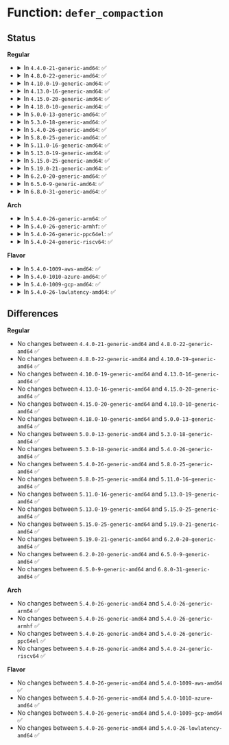 # Function: <code>defer_compaction</code>

## Status
<b>Regular</b>
<ul>
<li>
<details>
<summary>In <code>4.4.0-21-generic-amd64</code>: ✅</summary>

```c
void defer_compaction(struct zone * zone, int order)
```

```json
{
  "name": "defer_compaction",
  "collision_type": "Unique Global",
  "inline_type": "No",
  "funcs": [
    {
      "addr": 18446744071580643152,
      "name": "defer_compaction",
      "external": true,
      "loc": "mm/compaction.c:127",
      "file": "mm/compaction.c",
      "inline": "seen, unknown",
      "caller_inline": [],
      "caller_func": [
        "mm/compaction.c:try_to_compact_pages"
      ]
    }
  ],
  "symbols": [
    {
      "addr": 18446744071580643152,
      "name": "defer_compaction",
      "section": ".text",
      "bind": "STB_GLOBAL",
      "size": 154
    }
  ]
}
```
</details>
</li>
<li>
<details>
<summary>In <code>4.8.0-22-generic-amd64</code>: ✅</summary>

```c
void defer_compaction(struct zone * zone, int order)
```

```json
{
  "name": "defer_compaction",
  "collision_type": "Unique Global",
  "inline_type": "No",
  "funcs": [
    {
      "addr": 18446744071580748256,
      "name": "defer_compaction",
      "external": true,
      "loc": "mm/compaction.c:144",
      "file": "mm/compaction.c",
      "inline": "seen, unknown",
      "caller_inline": [],
      "caller_func": [
        "mm/compaction.c:kcompactd_do_work",
        "mm/compaction.c:try_to_compact_pages"
      ]
    }
  ],
  "symbols": [
    {
      "addr": 18446744071580748256,
      "name": "defer_compaction",
      "section": ".text",
      "bind": "STB_GLOBAL",
      "size": 147
    }
  ]
}
```
</details>
</li>
<li>
<details>
<summary>In <code>4.10.0-19-generic-amd64</code>: ✅</summary>

```c
void defer_compaction(struct zone * zone, int order)
```

```json
{
  "name": "defer_compaction",
  "collision_type": "Unique Global",
  "inline_type": "No",
  "funcs": [
    {
      "addr": 18446744071580813856,
      "name": "defer_compaction",
      "external": true,
      "loc": "mm/compaction.c:144",
      "file": "mm/compaction.c",
      "inline": "seen, unknown",
      "caller_inline": [],
      "caller_func": [
        "mm/compaction.c:kcompactd_do_work",
        "mm/compaction.c:try_to_compact_pages"
      ]
    }
  ],
  "symbols": [
    {
      "addr": 18446744071580813856,
      "name": "defer_compaction",
      "section": ".text",
      "bind": "STB_GLOBAL",
      "size": 147
    }
  ]
}
```
</details>
</li>
<li>
<details>
<summary>In <code>4.13.0-16-generic-amd64</code>: ✅</summary>

```c
void defer_compaction(struct zone * zone, int order)
```

```json
{
  "name": "defer_compaction",
  "collision_type": "Unique Global",
  "inline_type": "No",
  "funcs": [
    {
      "addr": 18446744071580854048,
      "name": "defer_compaction",
      "external": true,
      "loc": "mm/compaction.c:140",
      "file": "mm/compaction.c",
      "inline": "seen, unknown",
      "caller_inline": [],
      "caller_func": [
        "mm/compaction.c:kcompactd_do_work",
        "mm/compaction.c:try_to_compact_pages"
      ]
    }
  ],
  "symbols": [
    {
      "addr": 18446744071580854048,
      "name": "defer_compaction",
      "section": ".text",
      "bind": "STB_GLOBAL",
      "size": 150
    }
  ]
}
```
</details>
</li>
<li>
<details>
<summary>In <code>4.15.0-20-generic-amd64</code>: ✅</summary>

```c
void defer_compaction(struct zone * zone, int order)
```

```json
{
  "name": "defer_compaction",
  "collision_type": "Unique Global",
  "inline_type": "No",
  "funcs": [
    {
      "addr": 18446744071580945024,
      "name": "defer_compaction",
      "external": true,
      "loc": "mm/compaction.c:141",
      "file": "mm/compaction.c",
      "inline": "seen, unknown",
      "caller_inline": [],
      "caller_func": [
        "mm/compaction.c:kcompactd_do_work",
        "mm/compaction.c:try_to_compact_pages"
      ]
    }
  ],
  "symbols": [
    {
      "addr": 18446744071580945024,
      "name": "defer_compaction",
      "section": ".text",
      "bind": "STB_GLOBAL",
      "size": 157
    }
  ]
}
```
</details>
</li>
<li>
<details>
<summary>In <code>4.18.0-10-generic-amd64</code>: ✅</summary>

```c
void defer_compaction(struct zone * zone, int order)
```

```json
{
  "name": "defer_compaction",
  "collision_type": "Unique Global",
  "inline_type": "No",
  "funcs": [
    {
      "addr": 18446744071581081248,
      "name": "defer_compaction",
      "external": true,
      "loc": "mm/compaction.c:141",
      "file": "mm/compaction.c",
      "inline": "seen, unknown",
      "caller_inline": [],
      "caller_func": [
        "mm/compaction.c:kcompactd_do_work",
        "mm/compaction.c:try_to_compact_pages"
      ]
    }
  ],
  "symbols": [
    {
      "addr": 18446744071581081248,
      "name": "defer_compaction",
      "section": ".text",
      "bind": "STB_GLOBAL",
      "size": 157
    }
  ]
}
```
</details>
</li>
<li>
<details>
<summary>In <code>5.0.0-13-generic-amd64</code>: ✅</summary>

```c
void defer_compaction(struct zone * zone, int order)
```

```json
{
  "name": "defer_compaction",
  "collision_type": "Unique Global",
  "inline_type": "No",
  "funcs": [
    {
      "addr": 18446744071581159152,
      "name": "defer_compaction",
      "external": true,
      "loc": "mm/compaction.c:142",
      "file": "mm/compaction.c",
      "inline": "seen, unknown",
      "caller_inline": [],
      "caller_func": [
        "mm/compaction.c:kcompactd_do_work",
        "mm/compaction.c:try_to_compact_pages"
      ]
    }
  ],
  "symbols": [
    {
      "addr": 18446744071581159152,
      "name": "defer_compaction",
      "section": ".text",
      "bind": "STB_GLOBAL",
      "size": 157
    }
  ]
}
```
</details>
</li>
<li>
<details>
<summary>In <code>5.3.0-18-generic-amd64</code>: ✅</summary>

```c
void defer_compaction(struct zone * zone, int order)
```

```json
{
  "name": "defer_compaction",
  "collision_type": "Unique Global",
  "inline_type": "No",
  "funcs": [
    {
      "addr": 18446744071581228896,
      "name": "defer_compaction",
      "external": true,
      "loc": "mm/compaction.c:142",
      "file": "mm/compaction.c",
      "inline": "seen, unknown",
      "caller_inline": [],
      "caller_func": [
        "mm/compaction.c:kcompactd_do_work",
        "mm/compaction.c:try_to_compact_pages"
      ]
    }
  ],
  "symbols": [
    {
      "addr": 18446744071581228896,
      "name": "defer_compaction",
      "section": ".text",
      "bind": "STB_GLOBAL",
      "size": 156
    }
  ]
}
```
</details>
</li>
<li>
<details>
<summary>In <code>5.4.0-26-generic-amd64</code>: ✅</summary>

```c
void defer_compaction(struct zone * zone, int order)
```

```json
{
  "name": "defer_compaction",
  "collision_type": "Unique Global",
  "inline_type": "No",
  "funcs": [
    {
      "addr": 18446744071581287488,
      "name": "defer_compaction",
      "external": true,
      "loc": "mm/compaction.c:142",
      "file": "mm/compaction.c",
      "inline": "seen, unknown",
      "caller_inline": [],
      "caller_func": [
        "mm/compaction.c:kcompactd_do_work",
        "mm/compaction.c:try_to_compact_pages"
      ]
    }
  ],
  "symbols": [
    {
      "addr": 18446744071581287488,
      "name": "defer_compaction",
      "section": ".text",
      "bind": "STB_GLOBAL",
      "size": 156
    }
  ]
}
```
</details>
</li>
<li>
<details>
<summary>In <code>5.8.0-25-generic-amd64</code>: ✅</summary>

```c
void defer_compaction(struct zone * zone, int order)
```

```json
{
  "name": "defer_compaction",
  "collision_type": "Unique Global",
  "inline_type": "No",
  "funcs": [
    {
      "addr": 18446744071581479904,
      "name": "defer_compaction",
      "external": true,
      "loc": "mm/compaction.c:142",
      "file": "mm/compaction.c",
      "inline": "seen, unknown",
      "caller_inline": [],
      "caller_func": [
        "mm/compaction.c:kcompactd_do_work",
        "mm/compaction.c:try_to_compact_pages"
      ]
    }
  ],
  "symbols": [
    {
      "addr": 18446744071581479904,
      "name": "defer_compaction",
      "section": ".text",
      "bind": "STB_GLOBAL",
      "size": 157
    }
  ]
}
```
</details>
</li>
<li>
<details>
<summary>In <code>5.11.0-16-generic-amd64</code>: ✅</summary>

```c
void defer_compaction(struct zone * zone, int order)
```

```json
{
  "name": "defer_compaction",
  "collision_type": "Unique Static",
  "inline_type": "No",
  "funcs": [
    {
      "addr": 18446744071581512448,
      "name": "defer_compaction",
      "external": false,
      "loc": "mm/compaction.c:160",
      "file": "mm/compaction.c",
      "inline": "seen, unknown",
      "caller_inline": [],
      "caller_func": [
        "mm/compaction.c:kcompactd_do_work",
        "mm/compaction.c:try_to_compact_pages"
      ]
    }
  ],
  "symbols": [
    {
      "addr": 18446744071581512448,
      "name": "defer_compaction",
      "section": ".text",
      "bind": "STB_LOCAL",
      "size": 121
    }
  ]
}
```
</details>
</li>
<li>
<details>
<summary>In <code>5.13.0-19-generic-amd64</code>: ✅</summary>

```c
void defer_compaction(struct zone * zone, int order)
```

```json
{
  "name": "defer_compaction",
  "collision_type": "Unique Static",
  "inline_type": "No",
  "funcs": [
    {
      "addr": 18446744071581533728,
      "name": "defer_compaction",
      "external": false,
      "loc": "mm/compaction.c:159",
      "file": "mm/compaction.c",
      "inline": "seen, unknown",
      "caller_inline": [],
      "caller_func": [
        "mm/compaction.c:kcompactd_do_work",
        "mm/compaction.c:try_to_compact_pages"
      ]
    }
  ],
  "symbols": [
    {
      "addr": 18446744071581533728,
      "name": "defer_compaction",
      "section": ".text",
      "bind": "STB_LOCAL",
      "size": 116
    }
  ]
}
```
</details>
</li>
<li>
<details>
<summary>In <code>5.15.0-25-generic-amd64</code>: ✅</summary>

```c
void defer_compaction(struct zone * zone, int order)
```

```json
{
  "name": "defer_compaction",
  "collision_type": "Unique Static",
  "inline_type": "No",
  "funcs": [
    {
      "addr": 18446744071581796016,
      "name": "defer_compaction",
      "external": false,
      "loc": "mm/compaction.c:159",
      "file": "mm/compaction.c",
      "inline": "seen, unknown",
      "caller_inline": [],
      "caller_func": [
        "mm/compaction.c:kcompactd_do_work",
        "mm/compaction.c:try_to_compact_pages"
      ]
    }
  ],
  "symbols": [
    {
      "addr": 18446744071581796016,
      "name": "defer_compaction",
      "section": ".text",
      "bind": "STB_LOCAL",
      "size": 113
    }
  ]
}
```
</details>
</li>
<li>
<details>
<summary>In <code>5.19.0-21-generic-amd64</code>: ✅</summary>

```c
void defer_compaction(struct zone * zone, int order)
```

```json
{
  "name": "defer_compaction",
  "collision_type": "Unique Static",
  "inline_type": "No",
  "funcs": [
    {
      "addr": 18446744071582182768,
      "name": "defer_compaction",
      "external": false,
      "loc": "mm/compaction.c:159",
      "file": "mm/compaction.c",
      "inline": "seen, unknown",
      "caller_inline": [],
      "caller_func": [
        "mm/compaction.c:kcompactd_do_work",
        "mm/compaction.c:try_to_compact_pages"
      ]
    }
  ],
  "symbols": [
    {
      "addr": 18446744071582182768,
      "name": "defer_compaction",
      "section": ".text",
      "bind": "STB_LOCAL",
      "size": 191
    }
  ]
}
```
</details>
</li>
<li>
<details>
<summary>In <code>6.2.0-20-generic-amd64</code>: ✅</summary>

```c
void defer_compaction(struct zone * zone, int order)
```

```json
{
  "name": "defer_compaction",
  "collision_type": "Unique Static",
  "inline_type": "No",
  "funcs": [
    {
      "addr": 18446744071582669088,
      "name": "defer_compaction",
      "external": false,
      "loc": "mm/compaction.c:154",
      "file": "mm/compaction.c",
      "inline": "seen, unknown",
      "caller_inline": [],
      "caller_func": [
        "mm/compaction.c:kcompactd_do_work",
        "mm/compaction.c:try_to_compact_pages"
      ]
    }
  ],
  "symbols": [
    {
      "addr": 18446744071582669088,
      "name": "defer_compaction",
      "section": ".text",
      "bind": "STB_LOCAL",
      "size": 191
    }
  ]
}
```
</details>
</li>
<li>
<details>
<summary>In <code>6.5.0-9-generic-amd64</code>: ✅</summary>

```c
void defer_compaction(struct zone * zone, int order)
```

```json
{
  "name": "defer_compaction",
  "collision_type": "Unique Static",
  "inline_type": "No",
  "funcs": [
    {
      "addr": 18446744071582879664,
      "name": "defer_compaction",
      "external": false,
      "loc": "mm/compaction.c:153",
      "file": "mm/compaction.c",
      "inline": "seen, unknown",
      "caller_inline": [],
      "caller_func": [
        "mm/compaction.c:kcompactd_do_work",
        "mm/compaction.c:try_to_compact_pages"
      ]
    }
  ],
  "symbols": [
    {
      "addr": 18446744071582879664,
      "name": "defer_compaction",
      "section": ".text",
      "bind": "STB_LOCAL",
      "size": 191
    }
  ]
}
```
</details>
</li>
<li>
<details>
<summary>In <code>6.8.0-31-generic-amd64</code>: ✅</summary>

```c
void defer_compaction(struct zone * zone, int order)
```

```json
{
  "name": "defer_compaction",
  "collision_type": "Unique Static",
  "inline_type": "No",
  "funcs": [
    {
      "addr": 18446744071583051056,
      "name": "defer_compaction",
      "external": false,
      "loc": "mm/compaction.c:153",
      "file": "mm/compaction.c",
      "inline": "seen, unknown",
      "caller_inline": [],
      "caller_func": [
        "mm/compaction.c:kcompactd_do_work",
        "mm/compaction.c:try_to_compact_pages"
      ]
    }
  ],
  "symbols": [
    {
      "addr": 18446744071583051056,
      "name": "defer_compaction",
      "section": ".text",
      "bind": "STB_LOCAL",
      "size": 191
    }
  ]
}
```
</details>
</li>
</ul>
<b>Arch</b>
<ul>
<li>
<details>
<summary>In <code>5.4.0-26-generic-arm64</code>: ✅</summary>

```c
void defer_compaction(struct zone * zone, int order)
```

```json
{
  "name": "defer_compaction",
  "collision_type": "Unique Global",
  "inline_type": "No",
  "funcs": [
    {
      "addr": 18446603336492693488,
      "name": "defer_compaction",
      "external": true,
      "loc": "mm/compaction.c:142",
      "file": "mm/compaction.c",
      "inline": "seen, unknown",
      "caller_inline": [],
      "caller_func": [
        "mm/compaction.c:kcompactd_do_work",
        "mm/compaction.c:try_to_compact_pages"
      ]
    }
  ],
  "symbols": [
    {
      "addr": 18446603336492693488,
      "name": "defer_compaction",
      "section": ".text",
      "bind": "STB_GLOBAL",
      "size": 216
    }
  ]
}
```
</details>
</li>
<li>
<details>
<summary>In <code>5.4.0-26-generic-armhf</code>: ✅</summary>

```c
void defer_compaction(struct zone * zone, int order)
```

```json
{
  "name": "defer_compaction",
  "collision_type": "Unique Global",
  "inline_type": "No",
  "funcs": [
    {
      "addr": 3226531948,
      "name": "defer_compaction",
      "external": true,
      "loc": "mm/compaction.c:142",
      "file": "mm/compaction.c",
      "inline": "seen, unknown",
      "caller_inline": [],
      "caller_func": [
        "mm/compaction.c:kcompactd_do_work",
        "mm/compaction.c:try_to_compact_pages"
      ]
    }
  ],
  "symbols": [
    {
      "addr": 3226531948,
      "name": "defer_compaction",
      "section": ".text",
      "bind": "STB_GLOBAL",
      "size": 200
    }
  ]
}
```
</details>
</li>
<li>
<details>
<summary>In <code>5.4.0-26-generic-ppc64el</code>: ✅</summary>

```c
void defer_compaction(struct zone * zone, int order)
```

```json
{
  "name": "defer_compaction",
  "collision_type": "Unique Global",
  "inline_type": "No",
  "funcs": [
    {
      "addr": 13835058055286025616,
      "name": "defer_compaction",
      "external": true,
      "loc": "mm/compaction.c:142",
      "file": "mm/compaction.c",
      "inline": "seen, unknown",
      "caller_inline": [],
      "caller_func": [
        "mm/compaction.c:kcompactd_do_work",
        "mm/compaction.c:try_to_compact_pages"
      ]
    }
  ],
  "symbols": [
    {
      "addr": 13835058055286025616,
      "name": "defer_compaction",
      "section": ".text",
      "bind": "STB_GLOBAL",
      "size": 260
    }
  ]
}
```
</details>
</li>
<li>
<details>
<summary>In <code>5.4.0-24-generic-riscv64</code>: ✅</summary>

```c
void defer_compaction(struct zone * zone, int order)
```

```json
{
  "name": "defer_compaction",
  "collision_type": "Unique Global",
  "inline_type": "No",
  "funcs": [
    {
      "addr": 18446743936272696220,
      "name": "defer_compaction",
      "external": true,
      "loc": "mm/compaction.c:142",
      "file": "mm/compaction.c",
      "inline": "seen, unknown",
      "caller_inline": [],
      "caller_func": [
        "mm/compaction.c:kcompactd_do_work",
        "mm/compaction.c:try_to_compact_pages"
      ]
    }
  ],
  "symbols": [
    {
      "addr": 18446743936272696220,
      "name": "defer_compaction",
      "section": ".text",
      "bind": "STB_GLOBAL",
      "size": 166
    }
  ]
}
```
</details>
</li>
</ul>
<b>Flavor</b>
<ul>
<li>
<details>
<summary>In <code>5.4.0-1009-aws-amd64</code>: ✅</summary>

```c
void defer_compaction(struct zone * zone, int order)
```

```json
{
  "name": "defer_compaction",
  "collision_type": "Unique Global",
  "inline_type": "No",
  "funcs": [
    {
      "addr": 18446744071581256336,
      "name": "defer_compaction",
      "external": true,
      "loc": "mm/compaction.c:142",
      "file": "mm/compaction.c",
      "inline": "seen, unknown",
      "caller_inline": [],
      "caller_func": [
        "mm/compaction.c:kcompactd_do_work",
        "mm/compaction.c:try_to_compact_pages"
      ]
    }
  ],
  "symbols": [
    {
      "addr": 18446744071581256336,
      "name": "defer_compaction",
      "section": ".text",
      "bind": "STB_GLOBAL",
      "size": 156
    }
  ]
}
```
</details>
</li>
<li>
<details>
<summary>In <code>5.4.0-1010-azure-amd64</code>: ✅</summary>

```c
void defer_compaction(struct zone * zone, int order)
```

```json
{
  "name": "defer_compaction",
  "collision_type": "Unique Global",
  "inline_type": "No",
  "funcs": [
    {
      "addr": 18446744071581202992,
      "name": "defer_compaction",
      "external": true,
      "loc": "mm/compaction.c:142",
      "file": "mm/compaction.c",
      "inline": "seen, unknown",
      "caller_inline": [],
      "caller_func": [
        "mm/compaction.c:kcompactd_do_work",
        "mm/compaction.c:try_to_compact_pages"
      ]
    }
  ],
  "symbols": [
    {
      "addr": 18446744071581202992,
      "name": "defer_compaction",
      "section": ".text",
      "bind": "STB_GLOBAL",
      "size": 156
    }
  ]
}
```
</details>
</li>
<li>
<details>
<summary>In <code>5.4.0-1009-gcp-amd64</code>: ✅</summary>

```c
void defer_compaction(struct zone * zone, int order)
```

```json
{
  "name": "defer_compaction",
  "collision_type": "Unique Global",
  "inline_type": "No",
  "funcs": [
    {
      "addr": 18446744071581247536,
      "name": "defer_compaction",
      "external": true,
      "loc": "mm/compaction.c:142",
      "file": "mm/compaction.c",
      "inline": "seen, unknown",
      "caller_inline": [],
      "caller_func": [
        "mm/compaction.c:kcompactd_do_work",
        "mm/compaction.c:try_to_compact_pages"
      ]
    }
  ],
  "symbols": [
    {
      "addr": 18446744071581247536,
      "name": "defer_compaction",
      "section": ".text",
      "bind": "STB_GLOBAL",
      "size": 156
    }
  ]
}
```
</details>
</li>
<li>
<details>
<summary>In <code>5.4.0-26-lowlatency-amd64</code>: ✅</summary>

```c
void defer_compaction(struct zone * zone, int order)
```

```json
{
  "name": "defer_compaction",
  "collision_type": "Unique Global",
  "inline_type": "No",
  "funcs": [
    {
      "addr": 18446744071581311120,
      "name": "defer_compaction",
      "external": true,
      "loc": "mm/compaction.c:142",
      "file": "mm/compaction.c",
      "inline": "seen, unknown",
      "caller_inline": [],
      "caller_func": [
        "mm/compaction.c:kcompactd_do_work",
        "mm/compaction.c:try_to_compact_pages"
      ]
    }
  ],
  "symbols": [
    {
      "addr": 18446744071581311120,
      "name": "defer_compaction",
      "section": ".text",
      "bind": "STB_GLOBAL",
      "size": 172
    }
  ]
}
```
</details>
</li>
</ul>

## Differences
<b>Regular</b>
<ul>
<li>
No changes between <code>4.4.0-21-generic-amd64</code> and <code>4.8.0-22-generic-amd64</code> ✅
</li>
<li>
No changes between <code>4.8.0-22-generic-amd64</code> and <code>4.10.0-19-generic-amd64</code> ✅
</li>
<li>
No changes between <code>4.10.0-19-generic-amd64</code> and <code>4.13.0-16-generic-amd64</code> ✅
</li>
<li>
No changes between <code>4.13.0-16-generic-amd64</code> and <code>4.15.0-20-generic-amd64</code> ✅
</li>
<li>
No changes between <code>4.15.0-20-generic-amd64</code> and <code>4.18.0-10-generic-amd64</code> ✅
</li>
<li>
No changes between <code>4.18.0-10-generic-amd64</code> and <code>5.0.0-13-generic-amd64</code> ✅
</li>
<li>
No changes between <code>5.0.0-13-generic-amd64</code> and <code>5.3.0-18-generic-amd64</code> ✅
</li>
<li>
No changes between <code>5.3.0-18-generic-amd64</code> and <code>5.4.0-26-generic-amd64</code> ✅
</li>
<li>
No changes between <code>5.4.0-26-generic-amd64</code> and <code>5.8.0-25-generic-amd64</code> ✅
</li>
<li>
No changes between <code>5.8.0-25-generic-amd64</code> and <code>5.11.0-16-generic-amd64</code> ✅
</li>
<li>
No changes between <code>5.11.0-16-generic-amd64</code> and <code>5.13.0-19-generic-amd64</code> ✅
</li>
<li>
No changes between <code>5.13.0-19-generic-amd64</code> and <code>5.15.0-25-generic-amd64</code> ✅
</li>
<li>
No changes between <code>5.15.0-25-generic-amd64</code> and <code>5.19.0-21-generic-amd64</code> ✅
</li>
<li>
No changes between <code>5.19.0-21-generic-amd64</code> and <code>6.2.0-20-generic-amd64</code> ✅
</li>
<li>
No changes between <code>6.2.0-20-generic-amd64</code> and <code>6.5.0-9-generic-amd64</code> ✅
</li>
<li>
No changes between <code>6.5.0-9-generic-amd64</code> and <code>6.8.0-31-generic-amd64</code> ✅
</li>
</ul>
<b>Arch</b>
<ul>
<li>
No changes between <code>5.4.0-26-generic-amd64</code> and <code>5.4.0-26-generic-arm64</code> ✅
</li>
<li>
No changes between <code>5.4.0-26-generic-amd64</code> and <code>5.4.0-26-generic-armhf</code> ✅
</li>
<li>
No changes between <code>5.4.0-26-generic-amd64</code> and <code>5.4.0-26-generic-ppc64el</code> ✅
</li>
<li>
No changes between <code>5.4.0-26-generic-amd64</code> and <code>5.4.0-24-generic-riscv64</code> ✅
</li>
</ul>
<b>Flavor</b>
<ul>
<li>
No changes between <code>5.4.0-26-generic-amd64</code> and <code>5.4.0-1009-aws-amd64</code> ✅
</li>
<li>
No changes between <code>5.4.0-26-generic-amd64</code> and <code>5.4.0-1010-azure-amd64</code> ✅
</li>
<li>
No changes between <code>5.4.0-26-generic-amd64</code> and <code>5.4.0-1009-gcp-amd64</code> ✅
</li>
<li>
No changes between <code>5.4.0-26-generic-amd64</code> and <code>5.4.0-26-lowlatency-amd64</code> ✅
</li>
</ul>

